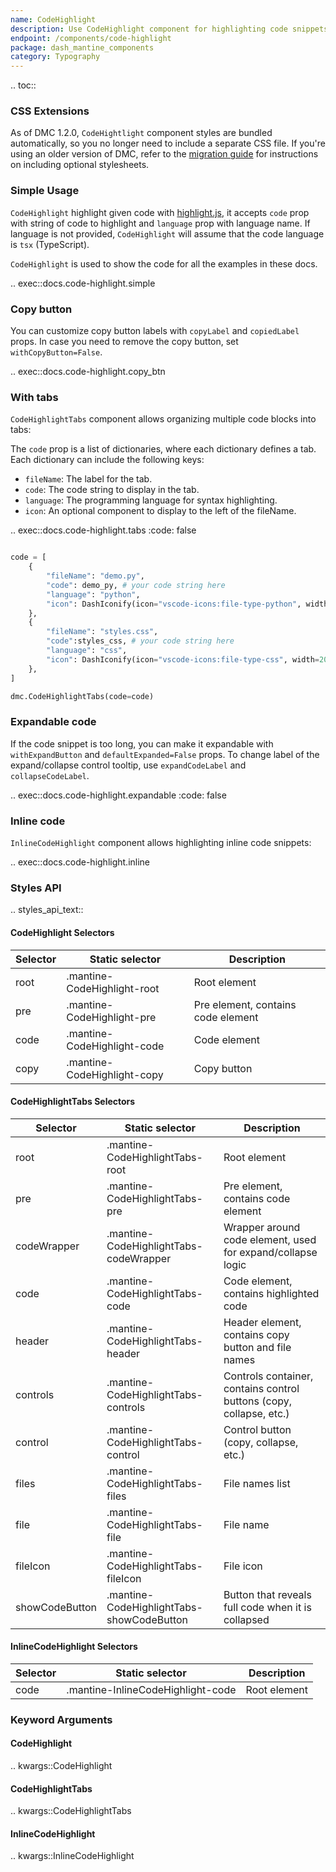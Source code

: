 ```yaml
---
name: CodeHighlight
description: Use CodeHighlight component for highlighting code snippets with syntax highlighting for different languages like python, cpp, javascript, etc.
endpoint: /components/code-highlight
package: dash_mantine_components
category: Typography
---
```


.. toc::


### CSS Extensions

As of DMC 1.2.0, `CodeHightlight` component styles are bundled automatically, so you no longer need to include a separate CSS file.
If you're using an older version of DMC, refer to the [migration guide](/migration) for instructions on including optional stylesheets.



### Simple Usage

`CodeHighlight` highlight given code with [highlight.js](https://highlightjs.org/), it accepts `code` prop with string of
code to highlight and `language` prop with language name. If language is not provided, `CodeHighlight` will assume that
the code language is `tsx` (TypeScript).

`CodeHighlight` is used to show the code for all the examples in these docs.

.. exec::docs.code-highlight.simple

### Copy button
You can customize copy button labels with `copyLabel` and `copiedLabel` props. In case you need to remove 
the copy button, set `withCopyButton=False`.


.. exec::docs.code-highlight.copy_btn


### With tabs
`CodeHighlightTabs` component allows organizing multiple code blocks into tabs:

The `code` prop is a list of dictionaries, where each dictionary defines a tab. Each dictionary can include the following keys:

- `fileName`: The label for the tab.
- `code`: The code string to display in the tab.
- `language`: The programming language for syntax highlighting.
- `icon`: An optional component to display to the left of the fileName.


.. exec::docs.code-highlight.tabs
    :code: false



```python

code = [
    {
        "fileName": "demo.py",
        "code": demo_py, # your code string here
        "language": "python",
        "icon": DashIconify(icon="vscode-icons:file-type-python", width=20), 
    },
    {
        "fileName": "styles.css",
        "code":styles_css, # your code string here
        "language": "css",
        "icon": DashIconify(icon="vscode-icons:file-type-css", width=20), 
    },    
]

dmc.CodeHighlightTabs(code=code)

```

### Expandable code
If the code snippet is too long, you can make it expandable with `withExpandButton` and `defaultExpanded=False` props.
To change label of the expand/collapse control tooltip, use `expandCodeLabel` and `collapseCodeLabel`.


.. exec::docs.code-highlight.expandable
    :code: false

### Inline code

`InlineCodeHighlight` component allows highlighting inline code snippets:


.. exec::docs.code-highlight.inline

### Styles API

.. styles_api_text::

#### CodeHighlight Selectors

| Selector | Static selector               | Description                          |
|----------|--------------------------------|--------------------------------------|
| root     | .mantine-CodeHighlight-root    | Root element                         |
| pre      | .mantine-CodeHighlight-pre     | Pre element, contains code element   |
| code     | .mantine-CodeHighlight-code    | Code element                         |
| copy     | .mantine-CodeHighlight-copy    | Copy button                          |



#### CodeHighlightTabs Selectors

| Selector      | Static selector                     | Description                                            |
|---------------|--------------------------------------|--------------------------------------------------------|
| root          | .mantine-CodeHighlightTabs-root      | Root element                                           |
| pre           | .mantine-CodeHighlightTabs-pre       | Pre element, contains code element                    |
| codeWrapper   | .mantine-CodeHighlightTabs-codeWrapper | Wrapper around code element, used for expand/collapse logic |
| code          | .mantine-CodeHighlightTabs-code      | Code element, contains highlighted code               |
| header        | .mantine-CodeHighlightTabs-header    | Header element, contains copy button and file names   |
| controls      | .mantine-CodeHighlightTabs-controls  | Controls container, contains control buttons (copy, collapse, etc.) |
| control       | .mantine-CodeHighlightTabs-control   | Control button (copy, collapse, etc.)                 |
| files         | .mantine-CodeHighlightTabs-files     | File names list                                       |
| file          | .mantine-CodeHighlightTabs-file      | File name                                             |
| fileIcon      | .mantine-CodeHighlightTabs-fileIcon  | File icon                                             |
| showCodeButton| .mantine-CodeHighlightTabs-showCodeButton | Button that reveals full code when it is collapsed |


#### InlineCodeHighlight Selectors

| Selector | Static selector                    | Description    |
|----------|-------------------------------------|----------------|
| code     | .mantine-InlineCodeHighlight-code   | Root element   |

### Keyword Arguments

#### CodeHighlight

.. kwargs::CodeHighlight

#### CodeHighlightTabs

.. kwargs::CodeHighlightTabs

#### InlineCodeHighlight

.. kwargs::InlineCodeHighlight